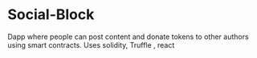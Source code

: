 # Social-Block
Dapp where people can post content and donate tokens to other authors using smart contracts. Uses solidity, Truffle , react
